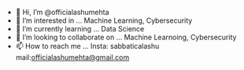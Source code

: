 - 👋 Hi, I’m @officialashumehta
- 👀 I’m interested in ... Machine Learning, Cybersecurity
- 🌱 I’m currently learning ... Data Science
- 💞️ I’m looking to collaborate on ... Machine Learnoing, Cybersecurity
- 📫 How to reach me ... Insta: sabbaticalashu mail:officialashumehta@gmail.com

<!---
officialashumehta/officialashumehta is a ✨ special ✨ repository because its `README.md` (this file) appears on your GitHub profile.
You can click the Preview link to take a look at your changes.
--->
